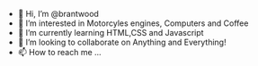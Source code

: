 - 👋 Hi, I’m @brantwood
- 👀 I’m interested in Motorcyles engines, Computers and Coffee
- 🌱 I’m currently learning HTML,CSS and Javascript
- 💞️ I’m looking to collaborate on Anything and Everything!
- 📫 How to reach me ...

<!---
brantwood/brantwood is a ✨ special ✨ repository because its `README.md` (this file) appears on your GitHub profile.
You can click the Preview link to take a look at your changes.
--->
